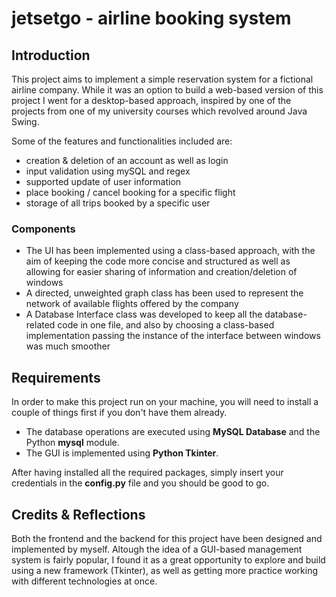 # jetsetgo - airline booking system

## Introduction

This project aims to implement a simple reservation system for a fictional airline company. While it was an option to build a web-based version of this project I went for a desktop-based approach, inspired by one of the projects from one of my university courses which revolved around Java Swing.

Some of the features and functionalities included are:

- creation & deletion of an account as well as login
- input validation using mySQL and regex
- supported update of user information
- place booking / cancel booking for a specific flight
- storage of all trips booked by a specific user

### Components

- The UI has been implemented using a class-based approach, with the aim of keeping the code more concise and structured as well as allowing for easier sharing of information and creation/deletion of windows
- A directed, unweighted graph class has been used to represent the network of available flights offered by the company
- A Database Interface class was developed to keep all the database-related code in one file, and also by choosing a class-based implementation passing the instance of the interface between windows was much smoother

## Requirements

In order to make this project run on your machine, you will need to install a couple of things first if you don't have them already.

- The database operations are executed using **MySQL Database** and the Python **mysql** module.
- The GUI is implemented using **Python Tkinter**. 

After having installed all the required packages, simply insert your credentials in the **config.py** file and you should be good to go.

## Credits & Reflections

Both the frontend and the backend for this project have been designed and implemented by myself. Altough the idea of a GUI-based management system is fairly popular, I found it as a great opportunity to explore and build using a new framework (Tkinter), as well as getting more practice working with different technologies at once.